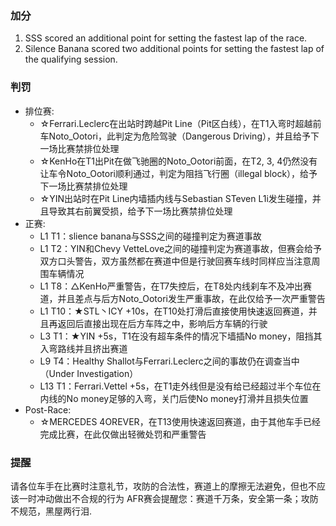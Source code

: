 
### 加分

<ol>
<li>SSS scored an additional point for setting the fastest lap of the race.</li>
<li>Silence Banana scored two additional points for setting the fastest lap of the qualifying session.</li>
</ol>

### 判罚

* 排位赛:
  * ☆Ferrari.Leclerc在出站时跨越Pit Line（Pit区白线），在T1入弯时超越前车Noto_Ootori，此判定为危险驾驶（Dangerous Driving），并且给予下一场比赛禁排位处理
  * ☆KenHo在T1出Pit在做飞驰圈的Noto_Ootori前面，在T2, 3, 4仍然没有让车令Noto_Ootori顺利通过，判定为阻挡飞行圈（illegal block），给予下一场比赛禁排位处理
  * ☆YIN出站时在Pit Line内墙插内线与Sebastian STeven L1i发生碰撞，并且导致其右前翼受损，给予下一场比赛禁排位处理
* 正赛:
  * L1 T1：slience banana与SSS之间的碰撞判定为赛道事故
  * L1 T2：YIN和Chevy VetteLove之间的碰撞判定为赛道事故，但赛会给予双方口头警告，双方虽然都在赛道中但是行驶回赛车线时同样应当注意周围车辆情况
  * L1 T8：△KenHo严重警告，在T7失控后，在T8处内线刹车不及冲出赛道，并且差点与后方Noto_Ootori发生严重事故，在此仅给予一次严重警告
  * L1 T10：★STL丶ICY +10s，在T10处打滑后直接使用快速返回赛道，并且再返回后直接出现在后方车阵之中，影响后方车辆的行驶
  * L3 T1：★YIN +5s，T1在没有超车条件的情况下墙插No money，阻挡其入弯路线并且挤出赛道
  * L9 T4：Healthy Shallot与Ferrari.Leclerc之间的事故仍在调查当中（Under Investigation）
  * L13 T1：Ferrari.Vettel +5s，在T1走外线但是没有给已经超过半个车位在内线的No money足够的入弯，关门后使No money打滑并且损失位置
* Post-Race:
  * ☆MERCEDES 4OREVER，在T13使用快速返回赛道，由于其他车手已经完成比赛，在此仅做出轻微处罚和严重警告

### 提醒

请各位车手在比赛时注意礼节，攻防的合法性，赛道上的摩擦无法避免，但也不应该一时冲动做出不合规的行为
AFR赛会提醒您：赛道千万条，安全第一条；攻防不规范，黑屋两行泪.
